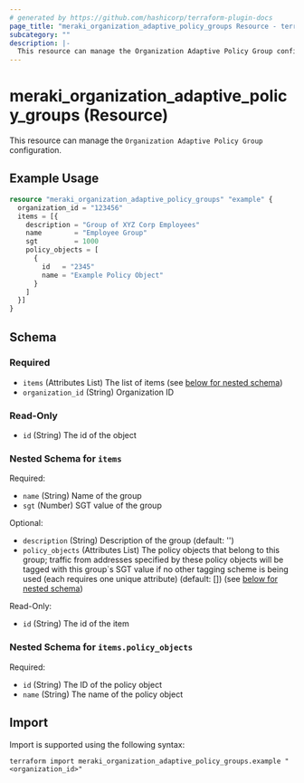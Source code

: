 ```yaml
---
# generated by https://github.com/hashicorp/terraform-plugin-docs
page_title: "meraki_organization_adaptive_policy_groups Resource - terraform-provider-meraki"
subcategory: ""
description: |-
  This resource can manage the Organization Adaptive Policy Group configuration.
---
```


# meraki_organization_adaptive_policy_groups (Resource)

This resource can manage the `Organization Adaptive Policy Group` configuration.

## Example Usage

```terraform
resource "meraki_organization_adaptive_policy_groups" "example" {
  organization_id = "123456"
  items = [{
    description = "Group of XYZ Corp Employees"
    name        = "Employee Group"
    sgt         = 1000
    policy_objects = [
      {
        id   = "2345"
        name = "Example Policy Object"
      }
    ]
  }]
}
```

<!-- schema generated by tfplugindocs -->
## Schema

### Required

- `items` (Attributes List) The list of items (see [below for nested schema](#nestedatt--items))
- `organization_id` (String) Organization ID

### Read-Only

- `id` (String) The id of the object

<a id="nestedatt--items"></a>
### Nested Schema for `items`

Required:

- `name` (String) Name of the group
- `sgt` (Number) SGT value of the group

Optional:

- `description` (String) Description of the group (default: '')
- `policy_objects` (Attributes List) The policy objects that belong to this group; traffic from addresses specified by these policy objects will be tagged with this group`s SGT value if no other tagging scheme is being used (each requires one unique attribute) (default: []) (see [below for nested schema](#nestedatt--items--policy_objects))

Read-Only:

- `id` (String) The id of the item

<a id="nestedatt--items--policy_objects"></a>
### Nested Schema for `items.policy_objects`

Required:

- `id` (String) The ID of the policy object
- `name` (String) The name of the policy object

## Import

Import is supported using the following syntax:

```shell
terraform import meraki_organization_adaptive_policy_groups.example "<organization_id>"
```
